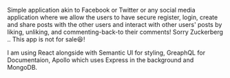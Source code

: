 Simple application akin to Facebook or Twitter or any social media application where we allow the users to have secure register, login, create and share posts with the other users and interact with other users' posts by liking, unliking, and commenting-back-to their comments!  Sorry Zuckerberg .. This app is not for sale😆! 

I am using React alongside with Semantic UI for styling, GreaphQL for Documentaion, Apollo which uses Express in the background and MongoDB. 
